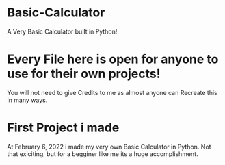 # Basic-Calculator
A Very Basic Calculator built in Python!


# Every File here is open for anyone to use for their own projects! 
You will not need to give Credits to me as almost anyone can Recreate this
in many ways.

# First Project i made
At February 6, 2022 i made my very own Basic Calculator in Python.
Not that exiciting, but for a begginer like me its a huge accomplishment.  
